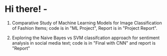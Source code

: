 # Hi there! -

1. Comparative Study of Machine Learning Models for Image Classification of Fashion Items; code is in "ML Project", Report is in "Project Report".


2. Exploring the Naive Bayes vs SVM classifcation approach for sentiment analysis in social media text; code is in "Final with CNN" and report is "Report" 

